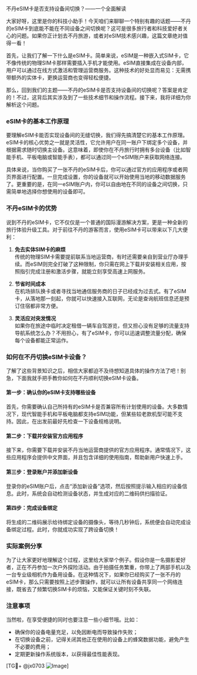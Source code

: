 不丹eSIM卡是否支持设备间切换？——一个全面解读

大家好呀，这里是你的科技小助手！今天咱们来聊聊一个特别有趣的话题——不丹的eSIM卡到底能不能在不同设备之间切换呢？这可是很多旅行者和科技爱好者关心的问题。如果你正计划去不丹旅游，或者对eSIM技术感兴趣，这篇文章绝对值得一看！

首先，让我们了解一下什么是eSIM卡。简单来说，eSIM是一种嵌入式SIM卡，它不像传统的物理SIM卡那样需要插入手机才能使用。eSIM直接集成在设备内部，用户可以通过在线方式激活和管理运营商服务。这种技术的好处显而易见：无需携带额外的实体卡，更换运营商也变得轻松便捷。

那么，回到我们的主题——不丹的eSIM卡是否支持设备间的切换呢？答案是肯定的！不过，这背后其实涉及到了一些技术细节和操作流程。接下来，我将详细为你解析这个问题。

### eSIM卡的基本工作原理

要理解eSIM卡能否实现设备间的无缝切换，我们得先搞清楚它的基本工作原理。eSIM卡的核心优势之一就是灵活性，它允许用户在同一账户下绑定多个设备，并根据需求随时切换主设备。这意味着，即使你在不丹旅行时拥有多台设备（比如智能手机、平板电脑或智能手表），都可以通过同一个eSIM账户来获取网络连接。

具体来说，当你购买了一张不丹的eSIM卡后，你可以通过官方的应用程序或者网页界面进行配置。一旦完成设置，你的设备就可以开始使用当地的移动数据服务了。更重要的是，在同一eSIM账户内，你可以自由地在不同的设备之间切换，只需简单地选择你想使用的设备即可。

### 不丹eSIM卡的优势

说到不丹的eSIM卡，它不仅仅是一个普通的国际漫游解决方案，更是一种全新的旅行体验升级工具。对于前往不丹的游客而言，使用eSIM卡可以带来以下几大便利：

1. **免去实体SIM卡的麻烦**  
   传统的物理SIM卡需要提前联系当地运营商，有时还需要亲自到营业厅办理手续。而eSIM则完全打破了这种限制，你只需在网上下载并安装相关应用，按照指引完成注册和激活步骤，就能立刻享受高速上网服务。

2. **节省时间成本**  
   在机场排队换卡或者寻找当地通信服务商的日子已经成为过去式。有了eSIM卡，从落地那一刻起，你就可以快速接入互联网，无论是查询航班信息还是预订住宿都非常方便。

3. **灵活应对突发情况**  
   如果你在旅途中临时决定租借一辆车自驾游览，但又担心没有足够的流量支持导航系统怎么办？不用担心，有了eSIM卡，你可以迅速调整流量分配，确保每个设备都能正常运作。

### 如何在不丹切换eSIM卡设备？

了解了这些背景知识之后，相信大家都迫不及待想知道具体的操作方法了吧！别急，下面我就手把手教你如何在不丹顺利切换eSIM卡设备。

#### 第一步：确认你的eSIM卡支持哪些设备
首先，你需要确认自己所持有的eSIM卡是否兼容所有计划使用的设备。大多数情况下，现代智能手机和平板电脑都支持eSIM功能，但某些较老款机型可能不支持。因此，在出发前最好先检查一下设备规格说明。

#### 第二步：下载并安装官方应用程序
接下来，你需要下载并安装不丹当地运营商提供的官方应用程序。通常情况下，这些应用程序会提供中文界面，并且包含详细的使用指南，帮助新用户快速上手。

#### 第三步：登录账户并添加新设备
登录你的eSIM账户后，点击“添加新设备”选项，然后按照提示输入相应的设备信息。此时，系统会自动检测设备状态，并生成对应的二维码供扫描验证。

#### 第四步：完成设备绑定
将生成的二维码展示给待绑定设备的摄像头，等待几秒钟后，系统便会自动完成设备绑定过程。此时，你就成功实现了跨设备切换！

### 实际案例分享

为了让大家更好地理解这个过程，这里给大家举个例子。假设你是一名摄影爱好者，正在不丹参加一次户外探险活动。由于拍摄任务繁重，你带上了两部手机以及一台专业级相机作为备用设备。在这种情况下，如果你已经购买了一张不丹的eSIM卡，那么只需要按照上述步骤操作，就可以让所有设备共享同一个网络连接，既省去了频繁切换SIM卡的烦恼，又能保证关键时刻不失联。

### 注意事项

当然啦，在享受便捷的同时也要注意一些小细节哦。比如：
- 确保你的设备电量充足，以免因断电而导致操作失败；
- 在切换设备之前，记得关闭其他正在使用的设备上的蜂窝数据功能，避免产生不必要的费用；
- 定期更新操作系统版本，以获得最佳性能表现。

[TG💪+ @jx0703 ![Image](https://github.com/user-attachments/assets/dbca1d08-cadb-493c-b0ec-ad6f7a83f270)]